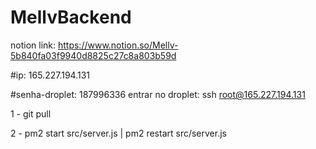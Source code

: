 # MellvBackend

notion link: https://www.notion.so/Mellv-5b840fa03f9940d8825c27c8a803b59d

#ip: 165.227.194.131

#senha-droplet: 187996336
entrar no droplet: ssh root@165.227.194.131


1 - git pull

2 - pm2 start src/server.js | pm2 restart src/server.js
